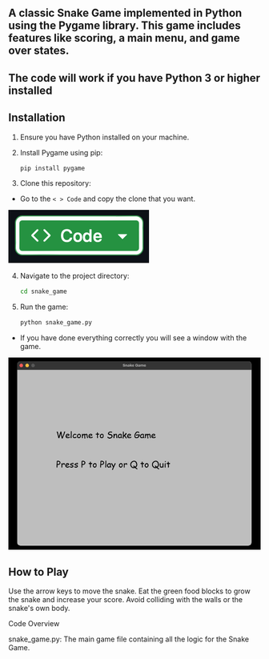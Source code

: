 
## A classic Snake Game implemented in Python using the Pygame library. This game includes features like scoring, a main menu, and game over states.

## The code will work if you have Python 3 or higher installed

## Installation

1. Ensure you have Python installed on your machine.
2. Install Pygame using pip:

   ```bash
   pip install pygame 
   ```

3. Clone this repository:

- Go to the `< > Code` and copy the clone that you want.

![](image/code.png)

4. Navigate to the project directory:
   ```bash
   cd snake_game
   ```

5. Run the game:
   ```bash
   python snake_game.py
   ```
   
- If you have done everything correctly you will see a window with the game.

![](image/main_window.png)

## How to Play
Use the arrow keys to move the snake.
Eat the green food blocks to grow the snake and increase your score.
Avoid colliding with the walls or the snake's own body.

Code Overview

snake_game.py: The main game file containing all the logic for the Snake Game.
 